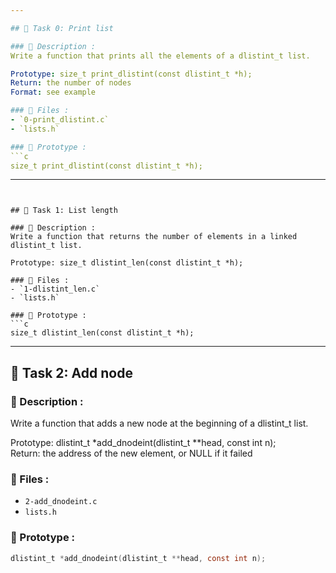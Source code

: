 ```yaml
---

## 🔹 Task 0: Print list

### 🧠 Description :
Write a function that prints all the elements of a dlistint_t list.

Prototype: size_t print_dlistint(const dlistint_t *h);
Return: the number of nodes
Format: see example

### 📁 Files :
- `0-print_dlistint.c`
- `lists.h`

### 📌 Prototype :
```c
size_t print_dlistint(const dlistint_t *h);
```

---
```


## 🔹 Task 1: List length

### 🧠 Description :
Write a function that returns the number of elements in a linked dlistint_t list.

Prototype: size_t dlistint_len(const dlistint_t *h);

### 📁 Files :
- `1-dlistint_len.c`
- `lists.h`

### 📌 Prototype :
```c
size_t dlistint_len(const dlistint_t *h);
```

---

## 🔹 Task 2: Add node

### 🧠 Description :
Write a function that adds a new node at the beginning of a dlistint_t list.

Prototype: dlistint_t *add_dnodeint(dlistint_t **head, const int n);  
Return: the address of the new element, or NULL if it failed

### 📁 Files :
- `2-add_dnodeint.c`
- `lists.h`

### 📌 Prototype :
```c
dlistint_t *add_dnodeint(dlistint_t **head, const int n);
```
